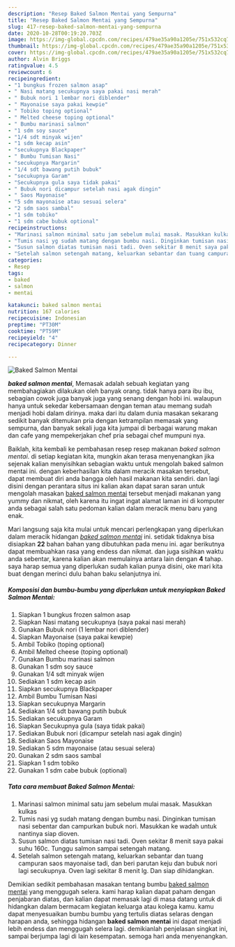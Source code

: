 ```yaml
---
description: "Resep Baked Salmon Mentai yang Sempurna"
title: "Resep Baked Salmon Mentai yang Sempurna"
slug: 417-resep-baked-salmon-mentai-yang-sempurna
date: 2020-10-28T00:19:20.703Z
image: https://img-global.cpcdn.com/recipes/479ae35a90a1205e/751x532cq70/baked-salmon-mentai-foto-resep-utama.jpg
thumbnail: https://img-global.cpcdn.com/recipes/479ae35a90a1205e/751x532cq70/baked-salmon-mentai-foto-resep-utama.jpg
cover: https://img-global.cpcdn.com/recipes/479ae35a90a1205e/751x532cq70/baked-salmon-mentai-foto-resep-utama.jpg
author: Alvin Briggs
ratingvalue: 4.5
reviewcount: 6
recipeingredient:
- "1 bungkus frozen salmon asap"
- " Nasi matang secukupnya saya pakai nasi merah"
- " Bubuk nori 1 lembar nori diblender"
- " Mayonaise saya pakai kewpie"
- " Tobiko toping optional"
- " Melted cheese toping optional"
- " Bumbu marinasi salmon"
- "1 sdm soy sauce"
- "1/4 sdt minyak wijen"
- "1 sdm kecap asin"
- "secukupnya Blackpaper"
- " Bumbu Tumisan Nasi"
- "secukupnya Margarin"
- "1/4 sdt bawang putih bubuk"
- "secukupnya Garam"
- "Secukupnya gula saya tidak pakai"
- " Bubuk nori dicampur setelah nasi agak dingin"
- " Saos Mayonaise"
- "5 sdm mayonaise atau sesuai selera"
- "2 sdm saos sambal"
- "1 sdm tobiko"
- "1 sdm cabe bubuk optional"
recipeinstructions:
- "Marinasi salmon minimal satu jam sebelum mulai masak. Masukkan kulkas"
- "Tumis nasi yg sudah matang dengan bumbu nasi. Dinginkan tumisan nasi sebentar dan campurkan bubuk nori. Masukkan ke wadah untuk nantinya siap dioven."
- "Susun salmon diatas tumisan nasi tadi. Oven sekitar 8 menit saya pakai suhu 160c. Tunggu salmon sampai setengah matang."
- "Setelah salmon setengah matang, keluarkan sebantar dan tuang campuran saos mayonaise tadi, dan beri parutan keju dan bubuk nori lagi secukupnya. Oven lagi sekitar 8 menit lg. Dan siap dihidangkan."
categories:
- Resep
tags:
- baked
- salmon
- mentai

katakunci: baked salmon mentai 
nutrition: 167 calories
recipecuisine: Indonesian
preptime: "PT30M"
cooktime: "PT59M"
recipeyield: "4"
recipecategory: Dinner

---
```



![Baked Salmon Mentai](https://img-global.cpcdn.com/recipes/479ae35a90a1205e/751x532cq70/baked-salmon-mentai-foto-resep-utama.jpg)

<b><i>baked salmon mentai</i></b>, Memasak adalah sebuah kegiatan yang membahagiakan dilakukan oleh banyak orang. tidak hanya para ibu ibu, sebagian cowok juga banyak juga yang senang dengan hobi ini. walaupun hanya untuk sekedar kebersamaan dengan teman atau memang sudah menjadi hobi dalam dirinya. maka dari itu dalam dunia masakan sekarang sedikit banyak ditemukan pria dengan ketrampilan memasak yang sempurna, dan banyak sekali juga kita jumpai di berbagai warung makan dan cafe yang mempekerjakan chef pria sebagai chef mumpuni nya.



Baiklah, kita kembali ke pembahasan resep resep makanan <i>baked salmon mentai</i>. di setiap kegiatan kita, mungkin akan terasa menyenangkan jika sejenak kalian menyisihkan sebagian waktu untuk mengolah baked salmon mentai ini. dengan keberhasilan kita dalam meracik masakan tersebut, dapat membuat diri anda bangga oleh hasil makanan kita sendiri. dan lagi disini dengan perantara situs ini kalian akan dapat saran saran untuk mengolah masakan <u>baked salmon mentai</u> tersebut menjadi makanan yang yummy dan nikmat, oleh karena itu ingat ingat alamat laman ini di komputer anda sebagai salah satu pedoman kalian dalam meracik menu baru yang enak.


Mari langsung saja kita mulai untuk mencari perlengkapan yang diperlukan dalam meracik hidangan <u><i>baked salmon mentai</i></u> ini. setidak tidaknya bisa disiapkan <b>22</b> bahan bahan yang dibutuhkan pada menu ini. agar berikutnya dapat membuahkan rasa yang endess dan nikmat. dan juga sisihkan waktu anda sebentar, karena kalian akan memulainya antara lain dengan <b>4</b> tahap. saya harap semua yang diperlukan sudah kalian punya disini, oke mari kita buat dengan merinci dulu bahan baku selanjutnya ini.

<!--inarticleads1-->

##### Komposisi dan bumbu-bumbu yang diperlukan untuk menyiapkan Baked Salmon Mentai:

1. Siapkan 1 bungkus frozen salmon asap
1. Siapkan  Nasi matang secukupnya (saya pakai nasi merah)
1. Gunakan  Bubuk nori (1 lembar nori diblender)
1. Siapkan  Mayonaise (saya pakai kewpie)
1. Ambil  Tobiko (toping optional)
1. Ambil  Melted cheese (toping optional)
1. Gunakan  Bumbu marinasi salmon
1. Gunakan 1 sdm soy sauce
1. Gunakan 1/4 sdt minyak wijen
1. Sediakan 1 sdm kecap asin
1. Siapkan secukupnya Blackpaper
1. Ambil  Bumbu Tumisan Nasi
1. Siapkan secukupnya Margarin
1. Sediakan 1/4 sdt bawang putih bubuk
1. Sediakan secukupnya Garam
1. Siapkan Secukupnya gula (saya tidak pakai)
1. Sediakan  Bubuk nori (dicampur setelah nasi agak dingin)
1. Sediakan  Saos Mayonaise
1. Sediakan 5 sdm mayonaise (atau sesuai selera)
1. Gunakan 2 sdm saos sambal
1. Siapkan 1 sdm tobiko
1. Gunakan 1 sdm cabe bubuk (optional)




<!--inarticleads2-->

##### Tata cara membuat Baked Salmon Mentai:

1. Marinasi salmon minimal satu jam sebelum mulai masak. Masukkan kulkas
1. Tumis nasi yg sudah matang dengan bumbu nasi. Dinginkan tumisan nasi sebentar dan campurkan bubuk nori. Masukkan ke wadah untuk nantinya siap dioven.
1. Susun salmon diatas tumisan nasi tadi. Oven sekitar 8 menit saya pakai suhu 160c. Tunggu salmon sampai setengah matang.
1. Setelah salmon setengah matang, keluarkan sebantar dan tuang campuran saos mayonaise tadi, dan beri parutan keju dan bubuk nori lagi secukupnya. Oven lagi sekitar 8 menit lg. Dan siap dihidangkan.




Demikian sedikit pembahasan masakan tentang bumbu <u>baked salmon mentai</u> yang menggugah selera. kami harap kalian dapat paham dengan penjabaran diatas, dan kalian dapat memasak lagi di masa datang untuk di hidangkan dalam bermacam kegiatan keluarga atau kolega kamu. kamu dapat menyesuaikan bumbu bumbu yang tertulis diatas selaras dengan harapan anda, sehingga hidangan <b>baked salmon mentai</b> ini dapat menjadi lebih endess dan menggugah selera lagi. demikianlah penjelasan singkat ini, sampai berjumpa lagi di lain kesempatan. semoga hari anda menyenangkan.

